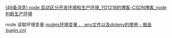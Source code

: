[(46条消息) node 启动区分开发环境和生产环境_YD1218的博客-CSDN博客_node判断生产环境](https://blog.csdn.net/yq_dxp1218/article/details/100212039)

node 读取环境变量
[nodejs环境变量 、.env文件以及dotenv的使用 - 掘金 (juejin.cn)](https://juejin.cn/post/6993224664705138702)

